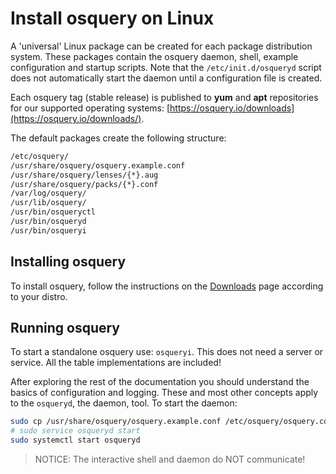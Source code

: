 # Install osquery on Linux

A 'universal' Linux package can be created for each package distribution system. These packages contain the osquery daemon, shell, example configuration and startup scripts. Note that the `/etc/init.d/osqueryd` script does not automatically start the daemon until a configuration file is created.

Each osquery tag (stable release) is published to **yum** and **apt** repositories for our supported operating systems: [https://osquery.io/downloads](https://osquery.io/downloads/).

The default packages create the following structure:

```sh
/etc/osquery/
/usr/share/osquery/osquery.example.conf
/usr/share/osquery/lenses/{*}.aug
/usr/share/osquery/packs/{*}.conf
/var/log/osquery/
/usr/lib/osquery/
/usr/bin/osqueryctl
/usr/bin/osqueryd
/usr/bin/osqueryi
```

## Installing osquery

To install osquery, follow the instructions on the [Downloads](https://osquery.io/downloads/official) page according to your distro.

## Running osquery

To start a standalone osquery use: `osqueryi`. This does not need a server or service. All the table implementations are included!

After exploring the rest of the documentation you should understand the basics of configuration and logging. These and most other concepts apply to the `osqueryd`, the daemon, tool. To start the daemon:

```sh
sudo cp /usr/share/osquery/osquery.example.conf /etc/osquery/osquery.conf
# sudo service osqueryd start
sudo systemctl start osqueryd
```

> NOTICE: The interactive shell and daemon do NOT communicate!
